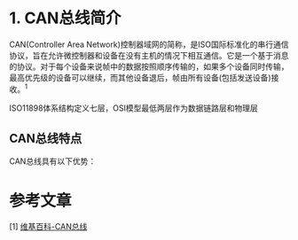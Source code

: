 # 1. CAN总线简介

CAN(Controller Area Network)控制器域网的简称，是ISO国际标准化的串行通信协议，旨在允许微控制器和设备在没有主机的情况下相互通信。它是一个基于消息的协议。对于每个设备来说帧中的数据按照顺序传输的，如果多个设备同时传输，最高优先级的设备可以继续，而其他设备退后，帧由所有设备(包括发送设备)接收。<sup>1</sup>

ISO11898体系结构定义七层，OSI模型最低两层作为数据链路层和物理层

## CAN总线特点

CAN总线具有以下优势：

# 参考文章

[1] [维基百科-CAN总线](https://encyclopedia.thefreedictionary.com/Controller+Area+Network)